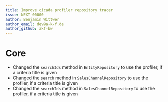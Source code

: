 ```yaml
---
title: Improve cicada profiler repository tracer
issue: NEXT-00000
author: Benjamin Wittwer
author_email: dev@a-k-f.de
author_github: akf-bw
---
```

# Core
* Changed the `searchIds` method in `EntityRepository` to use the profiler, if a criteria title is given
* Changed the `search` method in `SalesChannelRepository` to use the profiler, if a criteria title is given
* Changed the `searchIds` method in `SalesChannelRepository` to use the profiler, if a criteria title is given
